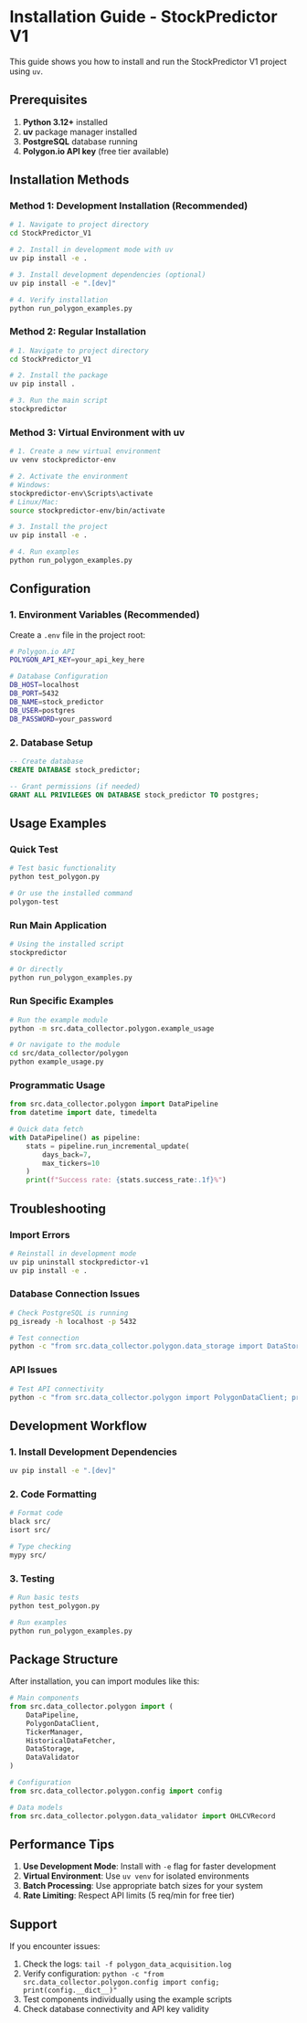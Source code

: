 # Installation Guide - StockPredictor V1

This guide shows you how to install and run the StockPredictor V1 project using `uv`.

## Prerequisites

1. **Python 3.12+** installed
2. **uv** package manager installed
3. **PostgreSQL** database running
4. **Polygon.io API key** (free tier available)

## Installation Methods

### Method 1: Development Installation (Recommended)

```bash
# 1. Navigate to project directory
cd StockPredictor_V1

# 2. Install in development mode with uv
uv pip install -e .

# 3. Install development dependencies (optional)
uv pip install -e ".[dev]"

# 4. Verify installation
python run_polygon_examples.py
```

### Method 2: Regular Installation

```bash
# 1. Navigate to project directory
cd StockPredictor_V1

# 2. Install the package
uv pip install .

# 3. Run the main script
stockpredictor
```

### Method 3: Virtual Environment with uv

```bash
# 1. Create a new virtual environment
uv venv stockpredictor-env

# 2. Activate the environment
# Windows:
stockpredictor-env\Scripts\activate
# Linux/Mac:
source stockpredictor-env/bin/activate

# 3. Install the project
uv pip install -e .

# 4. Run examples
python run_polygon_examples.py
```

## Configuration

### 1. Environment Variables (Recommended)

Create a `.env` file in the project root:

```bash
# Polygon.io API
POLYGON_API_KEY=your_api_key_here

# Database Configuration
DB_HOST=localhost
DB_PORT=5432
DB_NAME=stock_predictor
DB_USER=postgres
DB_PASSWORD=your_password
```

### 2. Database Setup

```sql
-- Create database
CREATE DATABASE stock_predictor;

-- Grant permissions (if needed)
GRANT ALL PRIVILEGES ON DATABASE stock_predictor TO postgres;
```

## Usage Examples

### Quick Test
```bash
# Test basic functionality
python test_polygon.py

# Or use the installed command
polygon-test
```

### Run Main Application
```bash
# Using the installed script
stockpredictor

# Or directly
python run_polygon_examples.py
```

### Run Specific Examples
```bash
# Run the example module
python -m src.data_collector.polygon.example_usage

# Or navigate to the module
cd src/data_collector/polygon
python example_usage.py
```

### Programmatic Usage
```python
from src.data_collector.polygon import DataPipeline
from datetime import date, timedelta

# Quick data fetch
with DataPipeline() as pipeline:
    stats = pipeline.run_incremental_update(
        days_back=7,
        max_tickers=10
    )
    print(f"Success rate: {stats.success_rate:.1f}%")
```

## Troubleshooting

### Import Errors
```bash
# Reinstall in development mode
uv pip uninstall stockpredictor-v1
uv pip install -e .
```

### Database Connection Issues
```bash
# Check PostgreSQL is running
pg_isready -h localhost -p 5432

# Test connection
python -c "from src.data_collector.polygon.data_storage import DataStorage; print(DataStorage().health_check())"
```

### API Issues
```bash
# Test API connectivity
python -c "from src.data_collector.polygon import PolygonDataClient; print(PolygonDataClient().health_check())"
```

## Development Workflow

### 1. Install Development Dependencies
```bash
uv pip install -e ".[dev]"
```

### 2. Code Formatting
```bash
# Format code
black src/
isort src/

# Type checking
mypy src/
```

### 3. Testing
```bash
# Run basic tests
python test_polygon.py

# Run examples
python run_polygon_examples.py
```

## Package Structure

After installation, you can import modules like this:

```python
# Main components
from src.data_collector.polygon import (
    DataPipeline,
    PolygonDataClient,
    TickerManager,
    HistoricalDataFetcher,
    DataStorage,
    DataValidator
)

# Configuration
from src.data_collector.polygon.config import config

# Data models
from src.data_collector.polygon.data_validator import OHLCVRecord
```

## Performance Tips

1. **Use Development Mode**: Install with `-e` flag for faster development
2. **Virtual Environment**: Use `uv venv` for isolated environments
3. **Batch Processing**: Use appropriate batch sizes for your system
4. **Rate Limiting**: Respect API limits (5 req/min for free tier)

## Support

If you encounter issues:

1. Check the logs: `tail -f polygon_data_acquisition.log`
2. Verify configuration: `python -c "from src.data_collector.polygon.config import config; print(config.__dict__)"`
3. Test components individually using the example scripts
4. Check database connectivity and API key validity 